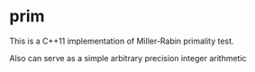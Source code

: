 prim
====

This is a C++11 implementation of Miller-Rabin primality test.

Also can serve as a simple arbitrary precision integer arithmetic
